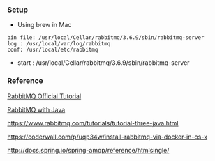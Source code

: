 
### Setup
* Using brew in Mac

```
bin file: /usr/local/Cellar/rabbitmq/3.6.9/sbin/rabbitmq-server
log : /usr/local/var/log/rabbitmq
conf: /usr/local/etc/rabbitmq

```

* start : /usr/local/Cellar/rabbitmq/3.6.9/sbin/rabbitmq-server


### Reference
[RabbitMQ Official Tutorial](https://www.rabbitmq.com/tutorials/amqp-concepts.html)

[RabbitMQ with Java](https://www.rabbitmq.com/tutorials/tutorial-one-java.html)

https://www.rabbitmq.com/tutorials/tutorial-three-java.html

https://coderwall.com/p/uqp34w/install-rabbitmq-via-docker-in-os-x

http://docs.spring.io/spring-amqp/reference/htmlsingle/
